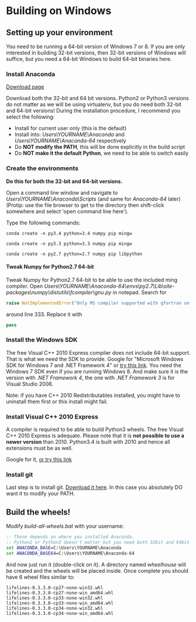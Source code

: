 # Building on Windows

## Setting up your environment

You need to be running a 64-bit version of Windows 7 or 8. If you are
only interested in building 32-bit versions, then 32-bit versions of
Windows will suffice, but you need a 64-bit Windows to build 64-bit
binaries here.

### Install Anaconda

[Download page](http://continuum.io/downloads)

Download both the 32-bit and 64 bit versions. Python2 or Python3
versions do not matter as we will be using virtualenv, but you do need
both 32-bit and 64-bit versions! During the installation procedure, I
recommend you select the following:

* Install for current user only (this is the default)
* Install into: _Users\YOURNAME\Anaconda_ and _Users\YOURNAME\Anaconda-64_ respectively
* Do **NOT modify the PATH**, this will be done explicitly in the build script
* Do **NOT make it the default Python**, we need to be able to switch easily

### Create the environments

**Do this for both the 32-bit and 64-bit versions.**

Open a command line window and navigate to
_Users\YOURNAME\Anaconda\Scripts_ (and same for _Anaconda-64_ later)
(Protip: use the file browser to get to the directory then shift-click
somewhere and select 'open command line here').

Type the following commands:

    conda create -n py3.4 python=3.4 numpy pip mingw

    conda create -n py3.3 python=3.3 numpy pip mingw

    conda create -n py2.7 python=2.7 numpy pip libpython

#### Tweak Numpy for Python2.7 64-bit

Tweak Numpy for Python2.7 64-bit to be able to use the included ming
compiler. Open
_Users\YOURNAME\Anaconda-64\envs\py2.7\Lib\site-packages\numpy\distutils\fcompiler\gnu.py_
in notepad. Search for

```python
raise NotImplementedError("Only MS compiler supported with gfortran on win64")
```

around line 333. Replace it with

```python
pass
```

### Install the Windows SDK

The free Visual C++ 2010 Express compiler does not include 64-bit
support. That is what we need the SDK to provide. Google for
"Microsoft Windows SDK for Windows 7 and .NET Framework 4" or
[try this link](http://www.microsoft.com/en-us/download/details.aspx?id=8279).
You need the Windows 7 SDK even if you are running Windows 8. And make
sure it is the version with _.NET Framework 4_, the one with _.NET
Framework 3_ is for Visual Studio 2008.

Note: if you have C++ 2010 Redistributables installed, you might have
to uninstall them first or this install might fail.

### Install Visual C++ 2010 Express

A compiler is required to be able to build Python3 wheels. The free
Visual C++ 2010 Express is adequate. Please note that it is **not
possible to use a newer version** than 2010. Python3.4 is built with
2010 and hence all extensions must be as well.

Google for it, [or try this link](http://www.visualstudio.com/downloads/download-visual-studio-vs#DownloadFamilies_4)

### Install git

Last step is to install
git. [Download it here](http://git-scm.com/download/win]). In this
case you absolutely DO want it to modify your PATH.

## Build the wheels!

Modify _build-all-wheels.bat_ with your username:

```bat
:: These depends on where you installed Anaconda.
:: Python2 or Python3 doesn't matter but you need both 32bit and 64bit versions.
set ANACONDA_BASE=C:\Users\YOURNAME\Anaconda
set ANACONDA_BASE64=C:\Users\YOURNAME\Anaconda-64
```

And now just run it (double-click on it). A directory named
_wheelhouse_ will be created and the wheels will be placed
inside. Once complete you should have 6 wheel files similar to:

    lifelines-0.3.3.0-cp27-none-win32.whl
    lifelines-0.3.3.0-cp27-none-win_amd64.whl
    lifelines-0.3.3.0-cp33-none-win32.whl
    lifelines-0.3.3.0-cp33-none-win_amd64.whl
    lifelines-0.3.3.0-cp34-none-win32.whl
    lifelines-0.3.3.0-cp34-none-win_amd64.whl
